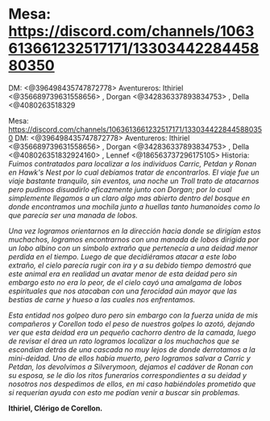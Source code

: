 # Mesa: https://discord.com/channels/1063613661232517171/1330344228445880350
DM: <@396498435747872778> 
Aventureros: Ithiriel <@356689739631558656> , Dorgan <@342836337893834753> , Della <@4080263518329

Mesa: https://discord.com/channels/1063613661232517171/1330344228445880350
DM: <@396498435747872778> 
Aventureros: Ithiriel <@356689739631558656> , Dorgan <@342836337893834753> , Della <@408026351832924160> , Lennef <@186563737296175105> 
Historia: *Fuimos contratados para localizar a los individuos Carric, Petdan y Ronan en Hawk's Nest por lo cual debíamos tratar de encontrarlos. El viaje fue un viaje bastante tranquilo, sin eventos, una noche un Troll trato de atacarnos pero pudimos disuadirlo eficazmente junto con Dorgan; por lo cual simplemente llegamos a un claro algo mas abierto dentro del bosque en donde encontramos una mochila junto a huellas tanto humanoides como lo que parecía ser una manada de lobos.*

*Una vez logramos orientarnos en la dirección hacia donde se dirigían estos muchachos, logramos encontrarnos con una manada de lobos dirigida por un lobo albino con un símbolo extraño que pertenecía a una deidad menor perdida en el tiempo. Luego de que decidiéramos atacar a este lobo extraño, el cielo parecía rugir con ira y a su debido tiempo demostró que este animal era en realidad un avatar menor de esta deidad pero sin embargo esto no era lo peor, de el cielo cayó una amalgama de lobos espirituales que nos atacaban con una ferocidad aún mayor que las bestias de carne y hueso a las cuales nos enfrentamos.*

*Esta entidad nos golpeo duro pero sin embargo con la fuerza unida de mis compañeros y Corellon todo el peso de nuestros golpes lo azotó, dejando ver que esta deidad era un pequeño cachorro dentro de la camada, luego de revisar el área un rato logramos localizar a los muchachos que se escondían detrás de una cascada no muy lejos de donde derrotamos a la mini-deidad. Uno de ellos había muerto, pero logramos salvar a Carric y Petdan, los devolvimos a Silverymoon, dejamos el cadáver de Ronan con su esposa, se le dio los ritos funerarios correspondientes a su deidad y nosotros nos despedimos de ellos, en mi caso habiéndoles prometido que si requerían ayuda con esto me podían venir a buscar sin problemas.*

**Ithiriel, Clérigo de Corellon.**

